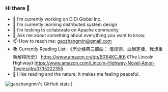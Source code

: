 ### Hi there 👋

- 🔭 I’m currently working on DiDi Global Inc.
- 🌱 I’m currently learning distributed system design
- 👯 I’m looking to collaborate on Apache community
- 💬 Ask me about something about everything you want to know.
- 📫 How to reach me: gaozhangmin@gmail.com
- 📚 Currently Reading List: 《历史经典三部曲： 潜规则、血酬定律、我想重新解释历史》 https://www.amazon.cn/dp/B01I4KCJK6 《The Lincoln Highway》 https://www.amazon.com/Lincoln-Highway-Novel-Amor-Towles/dp/0735222355
- 🌴 I like reading and the nature, it makes me feeling peaceful.

![gaozhangmin's GitHub stats](https://github-readme-stats.vercel.app/api?username=gaozhangmin&count_private=true&theme=tokyonight&show_icons=true)
)
